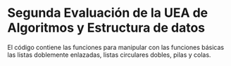 # Segunda Evaluación de la UEA de Algoritmos y Estructura de datos
El código contiene las funciones para manipular con las funciones básicas las listas doblemente enlazadas, listas circulares dobles, pilas y colas.
